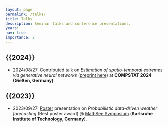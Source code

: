 ```yaml
---
layout: page
permalink: /talks/
title: Talks
description: Seminar talks and conference presentations.
years: 
nav: true
importance: 2
---
```



<h2 class="year">{{2024}}</h2>

- 2024/08/27: Contributed talk on *Estimation of spatio-temporal extremes via generative neural networks* ([preprint here](https://arxiv.org/abs/2407.08668)) at **COMPSTAT 2024 (Gießen, Germany)**.



<h2 class="year">{{2023}}</h2>

- 2023/09/27: [Poster](https://github.com/cbuelt/cbuelt.github.io/blob/master/assets/pdf/posters/poster_mathsee.pdf) presentation on *Probabilistic data-driven weather forecasting* (Best poster award) @ [MathSee Symposium](https://symposium.mathsee.kit.edu) (**Karlsruhe Institute of Technology, Germany**).


